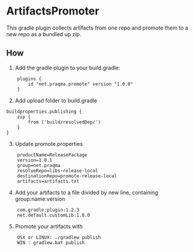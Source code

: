 # ArtifactsPromoter

This gradle plugin collects artifacts from one repo and promote them to a new repo as a bundled up zip.

## How



1. Add the gradle plugin to your build.gradle:
```
    plugins {
        id "net.praqma.promote" version "1.0.0"
    }
```

2. Add upload folder to build.gradle
```
buildproperties.publishing {
    zip {
        from ('build/resolvedDep/')
    }
}
```
3. Update promote.properties
```
    productName=ReleasePackage
    version=1.0.1  
    group=net.praqma
    resolveRepo=libs-release-local
    destinationRepo=promote-release-local
    artifacts=artifacts.txt
```
4. Add your artifacts to a file divided by new line, containing group:name:version
```
    com.gradle:plugin:1.2.3
    net.default.customLib:1.0.0
```

5. Promote your artifacts with
```
    OSX or LINUX: ./gradlew publish
    WIN : gradlew.bat publish
```

